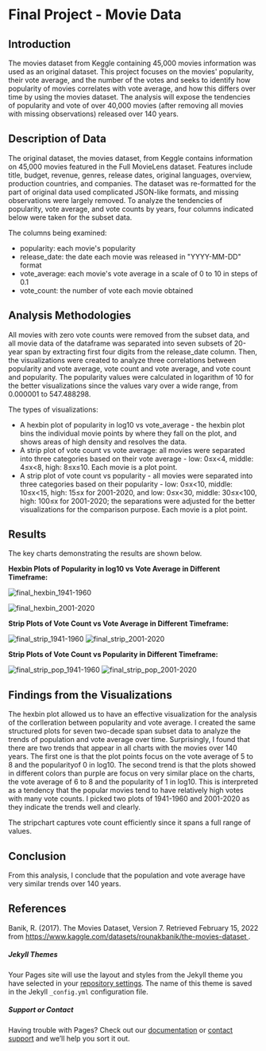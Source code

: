 # Final Project - Movie Data

## Introduction 
The movies dataset from Keggle containing 45,000 movies information was used as an original dataset. This project focuses on the movies' popularity, their vote average, and the number of the votes and seeks to identify how popularity of movies correlates with vote average, and how this differs over time by using the movies dataset. The analysis will expose the tendencies of popularity and vote of over 40,000 movies (after removing all movies with missing observations) released over 140 years. 


## Description of Data
The original dataset, the movies dataset, from Keggle contains information on 45,000 movies featured in the Full MovieLens dataset. Features include title, budget, revenue, genres, release dates, original languages, overview, production countries, and companies. 
The dataset was re-formatted for the part of original data used complicated JSON-like formats, and missing observations were largely removed. To analyze the tendencies of popularity, vote average, and vote counts by years, four columns indicated below were taken for the subset data. 

The columns being examined:
- popularity: each movie's popularity
- release_date: the date each movie was released in "YYYY-MM-DD" format
- vote_average: each movie's vote average in a scale of 0 to 10 in steps of 0.1
- vote_count: the number of vote each movie obtained 


## Analysis Methodologies
All movies with zero vote counts were removed from the subset data, and all movie data of the dataframe was separated into seven subsets of 20-year span by extracting first four digits from the release_date column. 
Then, the visualizations were created to analyze three correlations between popularity and vote average, vote count and vote average, and vote count and popularity. The popularity values were calculated in logarithm of 10 for the better visualizations since the values vary over a wide range, from 0.000001 to 547.488298. 

The types of visualizations:
- A hexbin plot of popularity in log10 vs vote_average - the hexbin plot bins the individual movie points by where they fall on the plot, and shows areas of high density and resolves the data.
- A strip plot of vote count vs vote average: all movies were separated into three categories based on their vote average - low: 0≤x<4, middle: 4≤x<8, high: 8≤x≤10. Each movie is a plot point. 
- A strip plot of vote count vs popularity - all movies were separated into three categories based on their popularity - low: 0≤x<10, middle: 10≤x<15, high: 15≤x for 2001-2020, and low: 0≤x<30, middle: 30≤x<100, high: 100≤x for 2001-2020; the separations were adjusted for the better visualizations for the comparison purpose. Each movie is a plot point.


## Results
The key charts demonstrating the results are shown below.

**Hexbin Plots of Popularity in log10 vs Vote Average in Different Timeframe:**

![final_hexbin_1941-1960](https://user-images.githubusercontent.com/98488324/165655712-c06e7db2-5a98-4960-a04a-30f506d780a5.png)

![final_hexbin_2001-2020](https://user-images.githubusercontent.com/98488324/165655720-d5a716b3-3d0a-4083-8f52-4f00ada2201b.png)


**Strip Plots of Vote Count vs Vote Average in Different Timeframe:**

![final_strip_1941-1960](https://user-images.githubusercontent.com/98488324/166092879-190df453-e46a-4303-a42c-048e6e513050.png)
![final_strip_2001-2020](https://user-images.githubusercontent.com/98488324/166092882-cb0cc0d3-fafa-4cf8-b5f9-c30396a8ca45.png)


**Strip Plots of Vote Count vs Popularity in Different Timeframe:**

![final_strip_pop_1941-1960](https://user-images.githubusercontent.com/98488324/166092884-f6fa5180-a8cf-425e-b6d8-fd960ef1a5a6.png)
![final_strip_pop_2001-2020](https://user-images.githubusercontent.com/98488324/166092886-16e23e83-df32-4b96-884a-d6c020e2acf4.png)



## Findings from the Visualizations
The hexbin plot allowed us to have an effective visualization for the analysis of the corlleration between popularity and vote average. I created the same structured plots for seven two-decade span subset data to analyze the trends of population and vote average over time. Surprisingly, I found that there are two trends that appear in all charts with the movies over 140 years. The first one is that the plot points focus on the vote average of 5 to 8 and the popularityof 0 in log10. The second trend is that the plots showed in different colors than purple are focus on very similar place on the charts, the vote average of 6 to 8 and the popularity of 1 in log10. This is interpreted as a tendency that the popular movies tend to have relatively high votes with many vote counts. I picked two plots of 1941-1960 and 2001-2020 as they indicate the trends well and clearly. 

The stripchart captures vote count efficiently since it spans a full range of values.


## Conclusion
From this analysis, I conclude that the population and vote average have very similar trends over 140 years. 


## References
Banik, R. (2017). The Movies Dataset, Version 7. Retrieved February 15, 2022 from [ https://www.kaggle.com/datasets/rounakbanik/the-movies-dataset ](https://www.kaggle.com/datasets/rounakbanik/the-movies-dataset).


##### Jekyll Themes
Your Pages site will use the layout and styles from the Jekyll theme you have selected in your [repository settings](https://github.com/r-fukutoku/Project2/settings/pages). The name of this theme is saved in the Jekyll `_config.yml` configuration file.

##### Support or Contact
Having trouble with Pages? Check out our [documentation](https://docs.github.com/categories/github-pages-basics/) or [contact support](https://support.github.com/contact) and we’ll help you sort it out.
